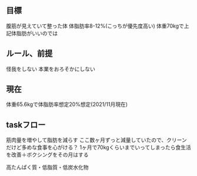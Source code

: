## 目標
腹筋が見えていて整った体
    体脂肪率8-12%(こっちが優先度高い)
        体重70kgで上記体脂肪がいいのでは

## ルール、前提
怪我をしない
本業をおろそかにしない

## 現在
体重65.6kgで体脂肪率想定20%想定(2021/11月現在)

## taskフロー
筋肉量を増やして脂肪を減らす
    ここ数ヶ月ずっと減量していたので、クリーンだけど多めな食事を心がける？
    1ヶ月で70kgくらいまでいってしまったら食生活を改善＋ボクシングをその月はする

高たんぱく質・低脂質・低炭水化物
    